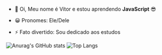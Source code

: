 

- 👋 Oi, Meu nome é Vítor e estou aprendendo **JavaScript** 😎
  
- 😀 Pronomes: Ele/Dele
- ⚡ Fato divertido: Sou dedicado aos estudos

<!---
vitorbite/vitorbite is a ✨ special ✨ repository because its `README.md` (this file) appears on your GitHub profile.
You can click the Preview link to take a look at your changes.
--->


![Anurag's GitHub stats](https://github-readme-stats.vercel.app/api?username=vitorbite&show_icons=true&theme=radical)
![Top Langs](https://github-readme-stats.vercel.app/api/top-langs/?username=vitorbite)

